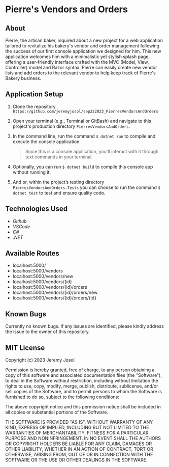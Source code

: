 # Pierre's Vendors and Orders

## About

Pierre, the artisan baker, inquired about a new project for a web application tailored to revitalize his bakery's vendor and order management following the success of our first console application we designed for him. This new application welcomes him with a minimalistic yet stylish splash page, offering a user-friendly interface crafted with the MVC (Model, View, Controller) model and Razor syntax. Pierre can easily create new vendor lists and add orders to the relevant vendor to help keep track of Pierre's Bakery business.

## Application Setup

1. Clone the repository `https://github.com/jeremyjosol/sep222023_PierresVendorsAndOrders`

2. Open your terminal (e.g., Terminal or GitBash) and navigate to this project's production directory `PierresVendorsAndOrders`.

3. In the command line, run the command `$ dotnet run` to compile and execute the console application. 
    > Since this is a console application, you'll interact with it through text commands in your terminal.

4. Optionally, you can run `$ dotnet build` to compile this console app without running it.
5. And or, within the project’s testing directory `PierresVendorsAndOrders.Tests` you can choose to run the command `$ dotnet test` to test and ensure quality code.

## Technologies Used

* _Github_
* _VSCode_
* _C#_
* _.NET_

## Available Routes

* localhost:5000/
* localhost:5000/vendors
* localhost:5000/vendors/new
* localhost:5000/vendors/{id}
* localhost:5000/vendors/{id}/orders
* localhost:5000/vendors/{id}/orders/new
* localhost:5000/vendors/{id}/orders/{id}

## Known Bugs

Currently no known bugs. If any issues are identified, please kindly address the issue to the owner of this repository.

## MIT License

Copyright (c) 2023 Jeremy Josol

Permission is hereby granted, free of charge, to any person obtaining a copy of this software and associated documentation files (the "Software"), to deal in the Software without restriction, including without limitation the rights to use, copy, modify, merge, publish, distribute, sublicense, and/or sell copies of the Software, and to permit persons to whom the Software is furnished to do so, subject to the following conditions:

The above copyright notice and this permission notice shall be included in all copies or substantial portions of the Software.

THE SOFTWARE IS PROVIDED "AS IS", WITHOUT WARRANTY OF ANY KIND, EXPRESS OR IMPLIED, INCLUDING BUT NOT LIMITED TO THE WARRANTIES OF MERCHANTABILITY, FITNESS FOR A PARTICULAR PURPOSE AND NONINFRINGEMENT. IN NO EVENT SHALL THE AUTHORS OR COPYRIGHT HOLDERS BE LIABLE FOR ANY CLAIM, DAMAGES OR OTHER LIABILITY, WHETHER IN AN ACTION OF CONTRACT, TORT OR OTHERWISE, ARISING FROM, OUT OF OR IN CONNECTION WITH THE SOFTWARE OR THE USE OR OTHER DEALINGS IN THE SOFTWARE.